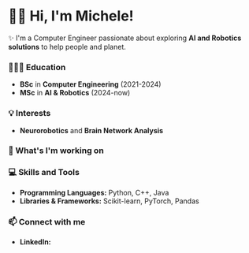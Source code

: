 <!--
**MicheleBrigandi/MicheleBrigandi** is a ✨ _special_ ✨ repository because its `README.md` (this file) appears on your GitHub profile.

Here are some ideas to get you started:

- 🔭 I’m currently working on ...
- 🌱 I’m currently learning ...
- 👯 I’m looking to collaborate on ...
- 🤔 I’m looking for help with ...
- 💬 Ask me about ...
- 📫 How to reach me: ...
- 😄 Pronouns: ...
- ⚡ Fun fact: ...
-->

# 👋🏻 Hi, I'm Michele!
  
✨ I'm a Computer Engineer passionate about exploring **AI and Robotics solutions** to help people and planet.

### 👨🏻‍🎓 Education

- **BSc** in **Computer Engineering** (2021-2024)
- **MSc** in **AI & Robotics** (2024-now)

### 💡 Interests

- **Neurorobotics** and **Brain Network Analysis**

### 🌱 What's I'm working on

### 💻 Skills and Tools

- **Programming Languages:** Python, C++, Java
- **Libraries & Frameworks:** Scikit-learn, PyTorch, Pandas

### 📫 Connect with me

- **LinkedIn:** 
